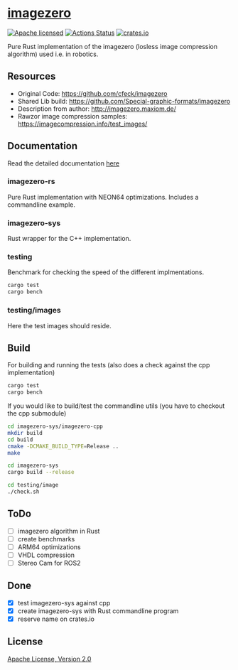# [imagezero](https://crates.io/crates/imagezero)

[![Apache licensed](https://img.shields.io/badge/license-Apache-blue.svg)](http://www.apache.org/licenses/LICENSE-2.0)
[![Actions Status](https://github.com/uwearzt/grideye/workflows/push_pullreq/badge.svg)](https://github.com/uwearzt/grideye/actions)
[![crates.io](https://meritbadge.herokuapp.com/grideye)](https://crates.io/crates/grideye)

Pure Rust implementation of the imagezero (losless image compression algorithm) used i.e. in robotics.

## Resources

- Original Code: <https://github.com/cfeck/imagezero>
- Shared Lib build: <https://github.com/Special-graphic-formats/imagezero>
- Description from author: <http://imagezero.maxiom.de/>
- Rawzor image compression samples: <https://imagecompression.info/test_images/>

## Documentation

Read the detailed documentation [here](https://docs.rs/imagezero/)

### imagezero-rs

Pure Rust implementation with NEON64 optimizations. Includes a commandline example.

### imagezero-sys

Rust wrapper for the C++ implementation.

### testing

Benchmark for checking the speed of the different implmentations.

```zsh
cargo test
cargo bench
```

### testing/images

Here the test images should reside.

## Build

For building and running the tests (also does a check against the cpp implementation)

```zsh
cargo test
cargo bench
```

If you would like to build/test the commandline utils (you have to checkout the cpp
submodule)

```zsh
cd imagezero-sys/imagezero-cpp
mkdir build
cd build
cmake -DCMAKE_BUILD_TYPE=Release ..
make

cd imagezero-sys
cargo build --release

cd testing/image
./check.sh
```

## ToDo

- [ ] imagezero algorithm in Rust
- [ ] create benchmarks
- [ ] ARM64 optimizations
- [ ] VHDL compression
- [ ] Stereo Cam for ROS2

## Done

- [x] test imagezero-sys against cpp
- [x] create imagezero-sys with Rust commandline program
- [x] reserve name on crates.io

## License

[Apache License, Version 2.0](http://www.apache.org/licenses/LICENSE-2.0)
